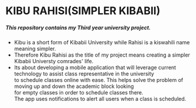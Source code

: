 # KIBU RAHISI(SIMPLER KIBABII)
##### This repository contains my Third year university project.<br> 
* Kibu is a short form of Kibabii University while Rahisi is a kiswahili name meaning simpler. <br>
* Therefore Kibu Rahisi as the title of my project means creating a simpler Kibabii Universty comrades' life.<br>
* Its about developing a mobile application that will leverage current technology to assist class representative in the university <br>
to schedule classes online with ease.
This helps solve the problem of moving up and down the academic block looking<br>
for empty classes in order to schedule classes there. <br>
The app uses notifications to alert all users when a class is scheduled. <br>
